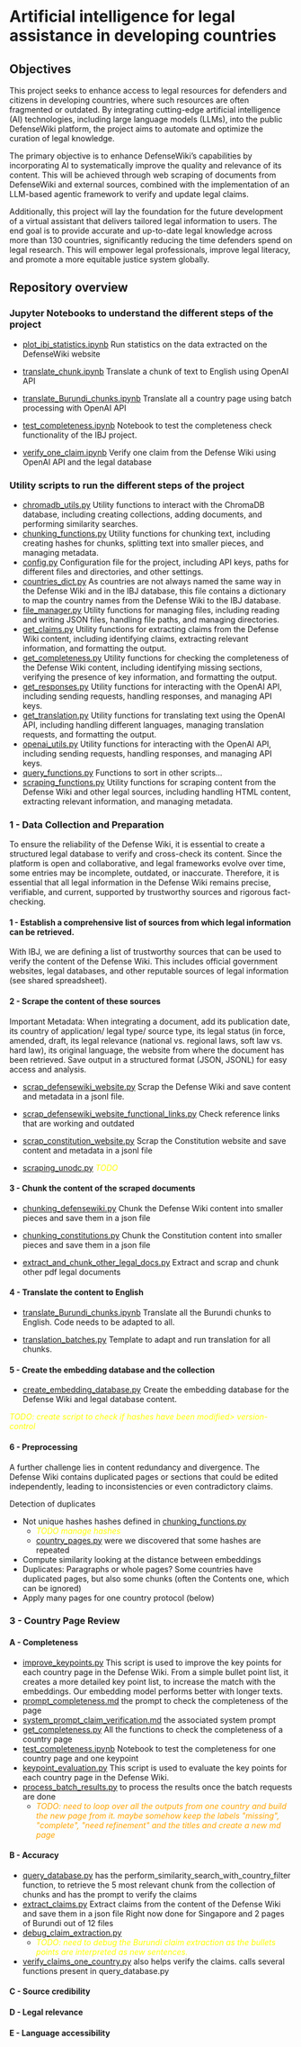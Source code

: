 # Artificial intelligence for legal assistance in developing countries

## Objectives

This project seeks to enhance access to legal resources for defenders and citizens in developing countries, where such resources are often fragmented or outdated. By integrating cutting-edge artificial intelligence (AI) technologies, including large language models (LLMs), into the public DefenseWiki platform, the project aims to automate and optimize the curation of legal knowledge.
 
The primary objective is to enhance DefenseWiki’s capabilities by incorporating AI to systematically improve the quality and relevance of its content. This will be achieved through web scraping of documents from DefenseWiki and external sources, combined with the implementation of an LLM-based agentic framework to verify and update legal claims.
 
Additionally, this project will lay the foundation for the future development of a virtual assistant that delivers tailored legal information to users. The end goal is to provide accurate and up-to-date legal knowledge across more than 130 countries, significantly reducing the time defenders spend on legal research. This will empower legal professionals, improve legal literacy, and promote a more equitable justice system globally.


## Repository overview

### Jupyter Notebooks to understand the different steps of the project 

* [plot_ibj_statistics.ipynb](notebooks%2Fplot_ibj_statistics.ipynb)
Run statistics on the data extracted on the DefenseWiki website

* [translate_chunk.ipynb](notebooks%2Ftranslate_chunk.ipynb)
Translate a chunk of text to English using OpenAI API

* [translate_Burundi_chunks.ipynb](notebooks%2Ftranslate_Burundi_chunks.ipynb)
Translate all a country page using batch processing with OpenAI API

* [test_completeness.ipynb](notebooks%2Ftest_completeness.ipynb)
Notebook to test the completeness check functionality of the IBJ project.

* [verify_one_claim.ipynb](notebooks%2Fverify_one_claim.ipynb)
Verify one claim from the Defense Wiki using OpenAI API and the legal database

### Utility scripts to run the different steps of the project

* [chromadb_utils.py](src%2Finternationalbridgestojustice%2Fchromadb_utils.py)
Utility functions to interact with the ChromaDB database, including creating collections, adding documents, and performing similarity searches.
* [chunking_functions.py](src%2Finternationalbridgestojustice%2Fchunking_functions.py)
Utility functions for chunking text, including creating hashes for chunks, splitting text into smaller pieces, and managing metadata.
* [config.py](src%2Finternationalbridgestojustice%2Fconfig.py)
Configuration file for the project, including API keys, paths for different files and directories, and other settings.
* [countries_dict.py](src%2Finternationalbridgestojustice%2Fcountries_dict.py)
As countries are not always named the same way in the Defense Wiki and in the IBJ database, this file contains a dictionary to map the country names from the Defense Wiki to the IBJ database.
* [file_manager.py](src%2Finternationalbridgestojustice%2Ffile_manager.py)
Utility functions for managing files, including reading and writing JSON files, handling file paths, and managing directories.
* [get_claims.py](src%2Finternationalbridgestojustice%2Fget_claims.py)
Utility functions for extracting claims from the Defense Wiki content, including identifying claims, extracting relevant information, and formatting the output.
* [get_completeness.py](src%2Finternationalbridgestojustice%2Fget_completeness.py)
Utility functions for checking the completeness of the Defense Wiki content, including identifying missing sections, verifying the presence of key information, and formatting the output.
* [get_responses.py](src%2Finternationalbridgestojustice%2Fget_responses.py)
Utility functions for interacting with the OpenAI API, including sending requests, handling responses, and managing API keys.
* [get_translation.py](src%2Finternationalbridgestojustice%2Fget_translation.py)
Utility functions for translating text using the OpenAI API, including handling different languages, managing translation requests, and formatting the output.
* [openai_utils.py](src%2Finternationalbridgestojustice%2Fopenai_utils.py)
Utility functions for interacting with the OpenAI API, including sending requests, handling responses, and managing API keys.
* [query_functions.py](src%2Finternationalbridgestojustice%2Fquery_functions.py)
Functions to sort in other scripts...
* [scraping_functions.py](src%2Finternationalbridgestojustice%2Fscraping_functions.py)
Utility functions for scraping content from the Defense Wiki and other legal sources, including handling HTML content, extracting relevant information, and managing metadata.

### 1 - Data Collection and Preparation

To ensure the reliability of the Defense Wiki, it is essential to create a structured legal database to verify and cross-check its content. Since the platform is open and collaborative, and legal frameworks evolve over time, some entries may be incomplete, outdated, or inaccurate. Therefore, it is essential that all legal information in the Defense Wiki remains precise, verifiable, and current, supported by trustworthy sources and rigorous fact-checking.

#### 1 - Establish a comprehensive list of sources from which legal information can be retrieved. 

With IBJ, we are defining a list of trustworthy sources that can be used to verify the content of the Defense Wiki. 
This includes official government websites, legal databases, and other reputable sources of legal information (see shared spreadsheet).


#### 2 - Scrape the content of these sources
Important Metadata: When integrating a document, add its publication date, its country of application/ legal type/ source type, its legal status (in force, amended, draft, its legal relevance (national vs. regional laws, soft law vs. hard law), its original language, the website from where the document has been retrieved.
Save output in a structured format (JSON, JSONL) for easy access and analysis.

* [scrap_defensewiki_website.py](scripts%2Fscrap_defensewiki_website.py)
Scrap the Defense Wiki and save content and metadata in a jsonl file.

* [scrap_defensewiki_website_functional_links.py](scripts%2Fscrap%2Fscrap_defensewiki_website_functional_links.py)
Check reference links that are working and outdated

* [scrap_constitution_website.py](scripts%2Fscrap_constitution_website.py)
Scrap the Constitution website and save content and metadata in a jsonl file

* [scraping_unodc.py](scripts/scrap/scrap_unodc.py) <font color="yellow">*TODO*</font>

#### 3 - Chunk the content of the scraped documents

* [chunking_defensewiki.py](scripts/chunk/chunk_defensewiki.py)
Chunk the Defense Wiki content into smaller pieces and save them in a json file

* [chunking_constitutions.py](scripts/chunk/chunk_constitutions.py)
Chunk the Constitution content into smaller pieces and save them in a json file

* [extract_and_chunk_other_legal_docs.py](scripts%2Fextract_and_chunk_other_legal_docs.py)
Extract and scrap and chunk other pdf legal documents

#### 4 - Translate the content to English

* [translate_Burundi_chunks.ipynb](notebooks%2Ftranslate_Burundi_chunks.ipynb)
Translate all the Burundi chunks to English. Code needs to be adapted to all.

* [translation_batches.py](scripts/create_collection_db/translate_chunks_in_batches.py)
Template to adapt and run translation for all chunks.

#### 5 - Create the embedding database and the collection 

* [create_embedding_database.py](scripts/create_collection_db/create_embedding_database.py) 
Create the embedding database for the Defense Wiki and legal database content. 

<font color="yellow">*TODO: create script to check if hashes have been modified> version-control*</font>

#### 6 - Preprocessing

A further challenge lies in content redundancy and divergence. The Defense Wiki contains duplicated pages or sections that could be edited independently, leading to inconsistencies or even contradictory claims.

Detection of duplicates
* Not unique hashes
hashes defined in [chunking_functions.py](src/internationalbridgestojustice/chunking_functions.py) 
  - <font color="yellow">*TODO manage hashes*</font>
  - [country_pages.py](scripts/clean_defensewiki_country_pages.py) were we discovered that some hashes are repeated
* Compute similarity looking at the distance between embeddings
* Duplicates: Paragraphs or whole pages? Some countries have duplicated pages, but also some chunks (often the Contents one, which can be ignored)
* Apply many pages for one country protocol (below)


### 3 - Country Page Review

#### A - Completeness

* [improve_keypoints.py](scripts%2Fimprove_keypoints.py)
This script is used to improve the key points for each country page in the Defense Wiki. 
From a simple bullet point list, it creates a more detailed key point list, to increase the match with the embeddings. Our embedding model performs better with longer texts.
* [prompt_completeness.md](data/prompts/prompt_completeness.md) the prompt to check the completeness of the page
* [system_prompt_claim_verification.md](data%2Fprompts%2Fsystem_prompt_claim_verification.md) the associated system prompt
* [get_completeness.py](src%2Finternationalbridgestojustice%2Fget_completeness.py) 
All the functions to check the completeness of a country page
* [test_completeness.ipynb](notebooks%2Ftest_completeness.ipynb)
Notebook to test the completeness for one country page and one keypoint
* [keypoint_evaluation.py](scripts%2Fcountry_page_review%2Fkeypoint_evaluation.py) 
This script is used to evaluate the key points for each country page in the Defense Wiki.
* [process_batch_results.py](scripts/process_batch_results.py) to process the results once the batch requests are done
  - <font color="orange">*TODO: need to loop over all the outputs from one country and build the new page from it. maybe somehow keep the labels "missing", "complete", "need refinement" and the titles
and create a new md page*</font>

#### B - Accuracy
* [query_database.py](scripts/country_page_review/verify_one_claim.py) has the perform_similarity_search_with_country_filter function, to retrieve the 5 most relevant chunk from the collection of chunks
and has the prompt to verify the claims
*  [extract_claims.py](scripts/country_page_review/extract_claims.py)
Extract claims from the content of the Defense Wiki and save them in a json file
Right now done for Singapore and 2 pages of Burundi out of 12 files
* [debug_claim_extraction.py](scripts/debug_claim_extraction.py)
  - <font color="yellow">*TODO: need to debug the Burundi claim extraction as the bullets points are interpreted as new sentences.*</font>
* [verify_claims_one_country.py](scripts/country_page_review/verify_claims.py) also helps verify the claims. calls several functions present in query_database.py

#### C -  Source credibility 
#### D - Legal relevance
#### E - Language accessibility

